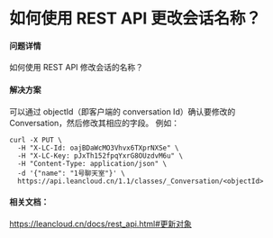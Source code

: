 # 如何使用 REST API 更改会话名称？

#### 问题详情
如何使用 REST API 修改会话的名称？

#### 解决方案
可以通过 objectId（即客户端的 conversation Id）确认要修改的 Conversation，然后修改其相应的字段。
例如：

```
curl -X PUT \
  -H "X-LC-Id: oajBDaWcMO3Vhvx6TXprNXSe" \
  -H "X-LC-Key: pJxTh152fpqYxrG8OUzdvM6u" \
  -H "Content-Type: application/json" \
  -d '{"name": "1号聊天室"}' \
  https://api.leancloud.cn/1.1/classes/_Conversation/<objectId>
```
 
#### 相关文档：
https://leancloud.cn/docs/rest_api.html#更新对象